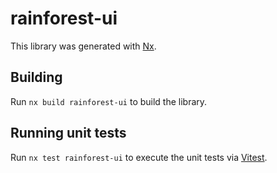 # rainforest-ui

This library was generated with [Nx](https://nx.dev).

## Building

Run `nx build rainforest-ui` to build the library.

## Running unit tests

Run `nx test rainforest-ui` to execute the unit tests via [Vitest](https://vitest.dev/).
